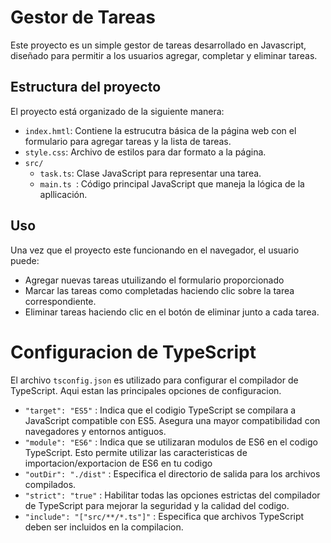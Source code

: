 # Gestor de Tareas

Este proyecto es un simple gestor de tareas desarrollado en Javascript, diseñado para permitir a los usuarios agregar, completar y eliminar tareas.

## Estructura del proyecto

El proyecto está organizado de la siguiente manera:

- `index.hmtl`: Contiene la estrucutra básica de la página web con el formulario para agregar tareas y la lista de tareas.
- `style.css`: Archivo de estilos para dar formato a la página.
- `src/`
    - `task.ts`: Clase JavaScript para representar una tarea.
    - `main.ts `: Código principal JavaScript que maneja la lógica de la apllicación.

## Uso

Una vez que el proyecto este funcionando en el navegador, el usuario puede:

- Agregar nuevas tareas utuilizando el formulario proporcionado
- Marcar las tareas como completadas haciendo clic sobre la tarea correspondiente.
- Eliminar tareas haciendo clic en el botón de eliminar junto a cada tarea.

# Configuracion de TypeScript
El archivo  `tsconfig.json` es utilizado para configurar el compilador de TypeScript. Aqui estan las principales opciones de configuracion.

- `"target": "ES5"` : Indica que el codigio TypeScript se compilara a JavaScript compatible con ES5. Asegura una mayor compatibilidad con navegadores y entornos antiguos.
- `"module": "ES6"` : Indica que se utilizaran modulos de ES6 en el codigo TypeScript. Esto permite utilizar las caracteristicas de importacion/exportacion de ES6 en tu codigo
- `"outDir": "./dist"` : Especifica el directorio de salida para los archivos compilados.
- `"strict": "true"` : Habilitar todas las opciones estrictas del compilador de TypeScript para mejorar la seguridad y la calidad del codigo.
- `"include": "["src/**/*.ts"]"` : Especifica que archivos TypeScript deben ser incluidos en la compilacion.